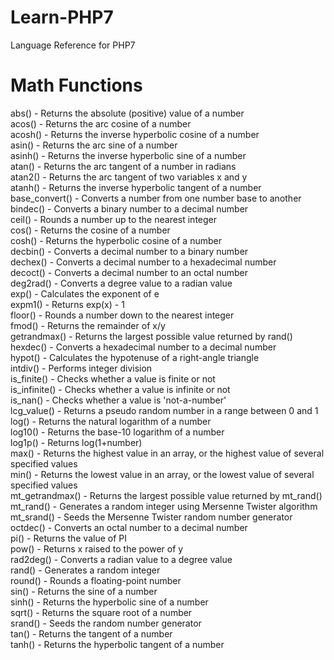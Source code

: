 # Learn-PHP7
Language Reference for PHP7

# Math Functions

abs() - Returns the absolute (positive) value of a number<br/>
acos() - Returns the arc cosine of a number<br/>
acosh() - Returns the inverse hyperbolic cosine of a number<br/>
asin() - Returns the arc sine of a number<br/>
asinh() - Returns the inverse hyperbolic sine of a number<br/>
atan() - Returns the arc tangent of a number in radians<br/>
atan2() - Returns the arc tangent of two variables x and y<br/>
atanh() - Returns the inverse hyperbolic tangent of a number<br/>
base_convert() - Converts a number from one number base to another<br/>
bindec() - Converts a binary number to a decimal number<br/>
ceil() - Rounds a number up to the nearest integer<br/>
cos() - Returns the cosine of a number<br/>
cosh() - Returns the hyperbolic cosine of a number<br/>
decbin() - Converts a decimal number to a binary number<br/>
dechex() - Converts a decimal number to a hexadecimal number<br/>
decoct() - Converts a decimal number to an octal number<br/>
deg2rad() - Converts a degree value to a radian value<br/>
exp() - Calculates the exponent of e<br/>
expm1() - Returns exp(x) - 1<br/>
floor() - Rounds a number down to the nearest integer<br/>
fmod() - Returns the remainder of x/y<br/>
getrandmax() - Returns the largest possible value returned by rand()<br/>
hexdec() - Converts a hexadecimal number to a decimal number<br/>
hypot() - Calculates the hypotenuse of a right-angle triangle<br/>
intdiv() - Performs integer division<br/>
is_finite() - Checks whether a value is finite or not<br/>
is_infinite() - Checks whether a value is infinite or not<br/>
is_nan() - Checks whether a value is 'not-a-number'<br/>
lcg_value() - Returns a pseudo random number in a range between 0 and 1<br/>
log() - Returns the natural logarithm of a number<br/>
log10() - Returns the base-10 logarithm of a number<br/>
log1p() - Returns log(1+number)<br/>
max() - Returns the highest value in an array, or the highest value of several specified values<br/>
min() - Returns the lowest value in an array, or the lowest value of several specified values<br/>
mt_getrandmax() - Returns the largest possible value returned by mt_rand()<br/>
mt_rand() - Generates a random integer using Mersenne Twister algorithm<br/>
mt_srand() - Seeds the Mersenne Twister random number generator<br/>
octdec() - Converts an octal number to a decimal number<br/>
pi() - Returns the value of PI<br/>
pow() - Returns x raised to the power of y<br/>
rad2deg() - Converts a radian value to a degree value<br/>
rand() - Generates a random integer<br/>
round() - Rounds a floating-point number<br/>
sin() - Returns the sine of a number<br/>
sinh() - Returns the hyperbolic sine of a number<br/>
sqrt() - Returns the square root of a number<br/>
srand() - Seeds the random number generator<br/>
tan() - Returns the tangent of a number<br/>
tanh() - Returns the hyperbolic tangent of a number<br/>
